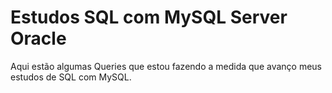 # Estudos SQL com MySQL Server Oracle
Aqui estão algumas Queries que estou fazendo a medida que avanço meus estudos de SQL com MySQL.

